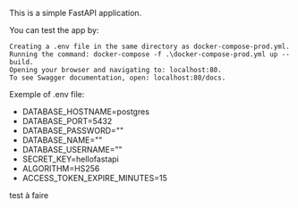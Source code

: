 This is a simple FastAPI application.

You can test the app by:

    Creating a .env file in the same directory as docker-compose-prod.yml.
    Running the command: docker-compose -f .\docker-compose-prod.yml up --build.
    Opening your browser and navigating to: localhost:80.
    To see Swagger documentation, open: localhost:80/docs.

Exemple of .env file:

- DATABASE_HOSTNAME=postgres
- DATABASE_PORT=5432
- DATABASE_PASSWORD=""
- DATABASE_NAME=""
- DATABASE_USERNAME=""
- SECRET_KEY=hellofastapi
- ALGORITHM=HS256
- ACCESS_TOKEN_EXPIRE_MINUTES=15

test à faire
